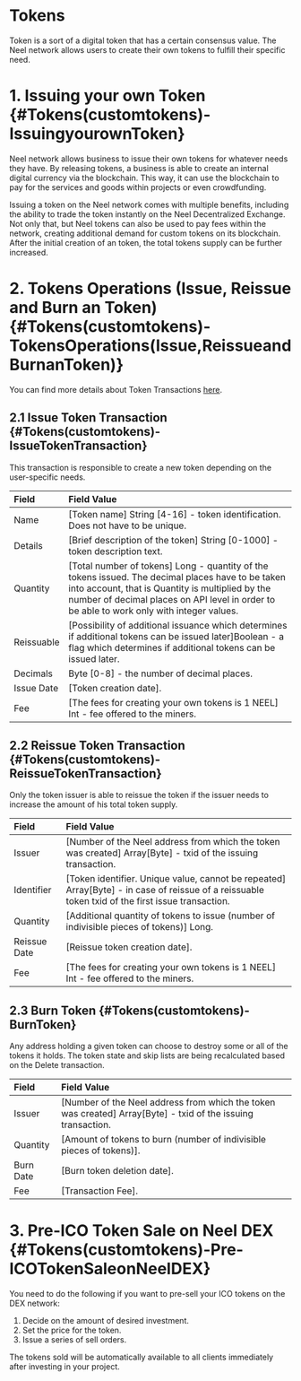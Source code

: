 # Tokens

Token is a sort of a digital token that has a certain consensus value. The Neel network allows users to create their own tokens to fulfill their specific need.

# 1. Issuing your own Token {#Tokens(customtokens)-IssuingyourownToken}

Neel network allows business to issue their own tokens for whatever needs they have. By releasing tokens, a business is able to create an internal digital currency via the blockchain. This way, it can use the blockchain to pay for the services and goods within projects or even crowdfunding.

Issuing a token on the Neel network comes with multiple benefits, including the ability to trade the token instantly on the Neel Decentralized Exchange. Not only that, but Neel tokens can also be used to pay fees within the network, creating additional demand for custom tokens on its blockchain. After the initial creation of an token, the total tokens supply can be further increased.

# 2. Tokens Operations \(Issue, Reissue and Burn an Token\) {#Tokens(customtokens)-TokensOperations(Issue,ReissueandBurnanToken)}

You can find more details about Token Transactions [here](/development-and-api/neel-node-rest-api/token-transactions.md).

## 2.1 Issue Token Transaction {#Tokens(customtokens)-IssueTokenTransaction}

This transaction is responsible to create a new token depending on the user-specific needs.

| Field | Field Value |
| :--- | :--- |
| Name | \[Token name\] String \[4-16\] - token identification. Does not have to be unique. |
| Details | \[Brief description of the token\] String \[0-1000\] - token description text. |
| Quantity | \[Total number of tokens\] Long - quantity of the tokens issued. The decimal places have to be taken into account, that is Quantity is multiplied by the number of decimal places on API level in order to be able to work only with integer values. |
| Reissuable | \[Possibility of additional issuance which determines if additional tokens can be issued later\]Boolean - a flag which determines if additional tokens can be issued later. |
| Decimals | Byte \[0-8\] - the number of decimal places. |
| Issue Date | \[Token creation date\]. |
| Fee | \[The fees for creating your own tokens is 1 NEEL\] Int - fee offered to the miners. |

## 2.2 Reissue Token Transaction {#Tokens(customtokens)-ReissueTokenTransaction}

Only the token issuer is able to reissue the token if the issuer needs to increase the amount of his total token supply.

| Field | Field Value |
| :--- | :--- |
| Issuer | \[Number of the Neel address from which the token was created\] Array\[Byte\] - txid of the issuing transaction. |
| Identifier | \[Token identifier. Unique value, cannot be repeated\] Array\[Byte\] - in case of reissue of a reissuable token txid of the first issue transaction. |
| Quantity | \[Additional quantity of tokens to issue \(number of indivisible pieces of tokens\)\] Long. |
| Reissue Date | \[Reissue token creation date\]. |
| Fee | \[The fees for creating your own tokens is 1 NEEL\] Int - fee offered to the miners. |

## 2.3 Burn Token {#Tokens(customtokens)-BurnToken}

Any address holding a given token can choose to destroy some or all of the tokens it holds. The token state and skip lists are being recalculated based on the Delete transaction.

| Field | Field Value |
| :--- | :--- |
| Issuer | \[Number of the Neel address from which the token was created\] Array\[Byte\] - txid of the issuing transaction. |
| Quantity | \[Amount of tokens to burn \(number of indivisible pieces of tokens\)\]. |
| Burn Date | \[Burn token deletion date\]. |
| Fee | \[Transaction Fee\]. |

# 3. Pre-ICO Token Sale on Neel DEX {#Tokens(customtokens)-Pre-ICOTokenSaleonNeelDEX}

You need to do the following if you want to pre-sell your ICO tokens on the DEX network:

1. Decide on the amount of desired investment.
2. Set the price for the token.
3. Issue a series of sell orders.

The tokens sold will be automatically available to all clients immediately after investing in your project.

